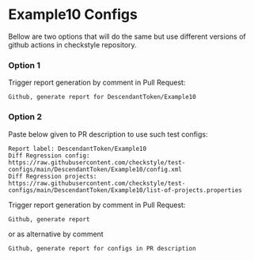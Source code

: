 # Example10 Configs

Bellow are two options that will do the same but use different versions
of github actions in checkstyle repository.


### Option 1
Trigger report generation by comment in Pull Request:
```
Github, generate report for DescendantToken/Example10
```

### Option 2

Paste below given to PR description to use such test configs:
```
Report label: DescendantToken/Example10
Diff Regression config: https://raw.githubusercontent.com/checkstyle/test-configs/main/DescendantToken/Example10/config.xml
Diff Regression projects: https://raw.githubusercontent.com/checkstyle/test-configs/main/DescendantToken/Example10/list-of-projects.properties
```

Trigger report generation by comment in Pull Request:
```
Github, generate report
```
or as alternative by comment
```
Github, generate report for configs in PR description
```
